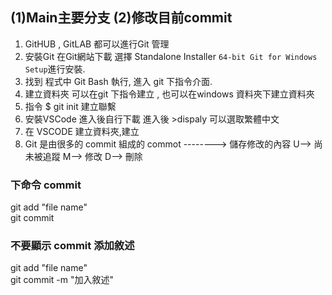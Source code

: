 
## (1)Main主要分支 (2)修改目前commit

1. GitHUB , GitLAB 都可以進行Git 管理
2. 安裝Git 在Git網站下載 選擇 Standalone Installer `64-bit Git for Windows Setup`進行安裝.
3. 找到 程式中 Git Bash 執行, 進入 git 下指令介面.
4. 建立資料夾 可以在git 下指令建立 , 也可以在windows 資料夾下建立資料夾
5. 指令 $ git init 建立聯繫
6. 安裝VSCode 進入後自行下載 進入後 >dispaly 可以選取繁體中文
7. 在 VSCODE 建立資料夾,建立
8. Git 是由很多的 commit 組成的
    commot --------> 儲存修改的內容
    U--> 尚未被追蹤
    M--> 修改
    D--> 刪除
### 下命令 commit
git add "file name"\
git commit
### 不要顯示 commit 添加敘述
git add "file name"\
git commit -m "加入敘述"
